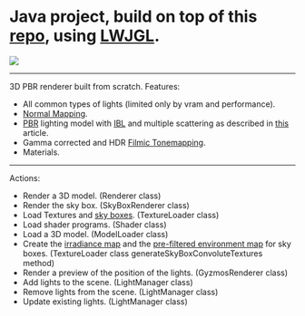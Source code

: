 # Java project, build on top of this [repo](https://github.com/meemknight/javaGameSetup), using [LWJGL](https://www.lwjgl.org).


![](https://github.com/meemknight/photos/blob/master/java.jpg)

---

3D PBR renderer built from scratch.
Features:

- All common types of lights (limited only by vram and performance).
- [Normal Mapping](https://en.wikipedia.org/wiki/Normal_mapping).
- [PBR](https://learnopengl.com/PBR/Theory) lighting model with [IBL](https://learnopengl.com/PBR/IBL/Diffuse-irradiance) and multiple scattering as described in [this](https://jcgt.org/published/0008/01/03/) article.
- Gamma corrected and HDR [Filmic Tonemapping](//https://github.com/TheRealMJP/BakingLab/blob/master/BakingLab/ACES.hlsl).
- Materials.

---

Actions: 

- Render a 3D model. (Renderer class)
- Render the sky box. (SkyBoxRenderer class)
- Load Textures and [sky boxes](https://en.wikipedia.org/wiki/Skybox_(video_games)). (TextureLoader class) 
- Load shader programs. (Shader class)
- Load a 3D model. (ModelLoader class)
- Create the [irradiance map](https://learnopengl.com/PBR/IBL/Diffuse-irradiance) and the [pre-filtered environment map](https://learnopengl.com/PBR/IBL/Specular-IBL) for sky boxes. (TextureLoader class generateSkyBoxConvoluteTextures method)
- Render a preview of the position of the lights. (GyzmosRenderer class)
- Add lights to the scene. (LightManager class)
- Remove lights from the scene. (LightManager class)
- Update existing lights. (LightManager class)
